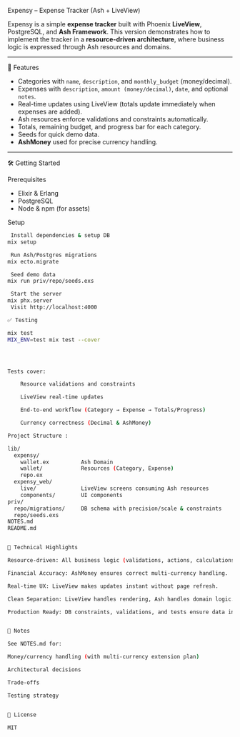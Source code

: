  Expensy – Expense Tracker (Ash + LiveView)

Expensy is a simple **expense tracker** built with Phoenix **LiveView**, PostgreSQL, and **Ash Framework**.
This version demonstrates how to implement the tracker in a **resource-driven architecture**, where business logic is expressed through Ash resources and domains.

---

 🚀 Features
- Categories with `name`, `description`, and `monthly_budget` (money/decimal).
- Expenses with `description`, `amount (money/decimal)`, `date`, and optional `notes`.
- Real-time updates using LiveView (totals update immediately when expenses are added).
- Ash resources enforce validations and constraints automatically.
- Totals, remaining budget, and progress bar for each category.
- Seeds for quick demo data.
- **AshMoney** used for precise currency handling.

---

 🛠️ Getting Started

 Prerequisites
- Elixir & Erlang
- PostgreSQL
- Node & npm (for assets)

 Setup
```bash
 Install dependencies & setup DB
mix setup

 Run Ash/Postgres migrations
mix ecto.migrate

 Seed demo data
mix run priv/repo/seeds.exs

 Start the server
mix phx.server
 Visit http://localhost:4000

✅ Testing

mix test
MIX_ENV=test mix test --cover




Tests cover:

    Resource validations and constraints

    LiveView real-time updates

    End-to-end workflow (Category → Expense → Totals/Progress)

    Currency correctness (Decimal & AshMoney)

Project Structure :

lib/
  expensy/
    wallet.ex          Ash Domain
    wallet/            Resources (Category, Expense)
    repo.ex
  expensy_web/
    live/              LiveView screens consuming Ash resources
    components/        UI components
priv/
  repo/migrations/     DB schema with precision/scale & constraints
  repo/seeds.exs
NOTES.md
README.md


🧠 Technical Highlights

Resource-driven: All business logic (validations, actions, calculations) is encapsulated in Ash resources.

Financial Accuracy: AshMoney ensures correct multi-currency handling.

Real-time UX: LiveView makes updates instant without page refresh.

Clean Separation: LiveView handles rendering, Ash handles domain logic.

Production Ready: DB constraints, validations, and tests ensure data integrity.


📄 Notes

See NOTES.md for:

Money/currency handling (with multi-currency extension plan)

Architectural decisions

Trade-offs

Testing strategy


🔑 License

MIT
